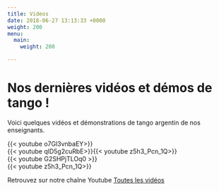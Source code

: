 ```yaml
---
title: Videos
date: 2018-06-27 13:13:33 +0000
weight: 200
menu:
  main:
    weight: 200

---
```

# Nos dernières vidéos et démos de tango !

Voici quelques vidéos et démonstrations de tango argentin de nos enseignants.

<div class='row space-v' >
<div class='col-md-6'>{{< youtube o7Gl3vnbaEY>}}</div>
<div class='col-md-6'>{{< youtube qlD5g2cuRbE>}}{{< youtube z5h3_Pcn_1Q>}}</div>
</div>

<div class='row space-v mt-4'>
<div class='col-md-6'>
{{< youtube G2SHPjTLOq0 >}}
</div>
<div class='col-md-6'>
{{< youtube z5h3_Pcn_1Q>}}
</div
</div>

Retrouvez sur notre chaîne Youtube [Toutes les vidéos](https://www.youtube.com/playlist?list=PL6Z1BzMUtcgbFa27m2eVYUObpzle8ORZj)